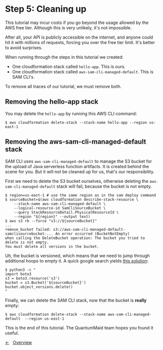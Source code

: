 # Step 5: Cleaning up

This tutorial may incur costs if you go beyond the usage allowed by the AWS free tier.
Although this is very unlikely, it's not impossible.

After all, your API is publicly accessible on the internet,
and anyone could hit it with millions of requests, forcing you over the free tier limit. It's better to avoid surprises.

When running through the steps in this tutorial we created:

- One cloudformation stack called `hello-app`. This is ours.
- One cloudformation stack called `aws-sam-cli-managed-default`. This is SAM CLI's.

To remove all traces of our tutorial, we must remove both.

## Removing the hello-app stack

You may delete the `hello-app` by running this AWS CLI command:

```shell
$ aws cloudformation delete-stack --stack-name hello-app --region us-east-1
```

## Removing the aws-sam-cli-managed-default stack

SAM CLI uses `aws-sam-cli-managed-default` to manage the S3 bucket for the upload of Java serverless function artifacts.
It is created behind the scene for you. But it will not be cleaned up for us, that's our responsibility.

First we need to delete the S3 bucket ourselves, otherwise deleting the `aws-sam-cli-managed-default` stack will fail, because the bucket is not empty.

```shell
$ region=us-east-1 # use the same region as in the sam deploy command
$ sourceBucket=$(aws cloudformation describe-stack-resource \
    --stack-name aws-sam-cli-managed-default \
    --logical-resource-id SamCliSourceBucket \
    --query StackResourceDetail.PhysicalResourceId \
    --region "${region}" --output text)
$ aws s3 rb --force "s3://${sourceBucket}"
...
remove_bucket failed: s3://aws-sam-cli-managed-default-samclisourcebucket-... An error occurred (BucketNotEmpty)
when calling the DeleteBucket operation: The bucket you tried to delete is not empty.
You must delete all versions in the bucket.
```

Uh, the bucket is versioned, which means that we need to jump through additional hoops to empty it.
A quick google search yields [this solution](https://stackoverflow.com/questions/29809105/how-do-i-delete-a-versioned-bucket-in-aws-s3-using-the-cli#35306665):

```shell
$ python3 -c "
import boto3
s3 = boto3.resource('s3')
bucket = s3.Bucket('${sourceBucket}')
bucket.object_versions.delete()
"
```

Finally, we can delete the SAM CLI stack, now that the bucket is **really** empty:

```shell
$ aws cloudformation delete-stack --stack-name aws-sam-cli-managed-default  --region us-east-1
```

This is the end of this tutorial. The QuantumMaid team hopes you found it useful.

<!---[Nav]-->
[&larr;](05_UpdatingOurFunction.md)&nbsp;&nbsp;&nbsp;[Overview](README.md)
